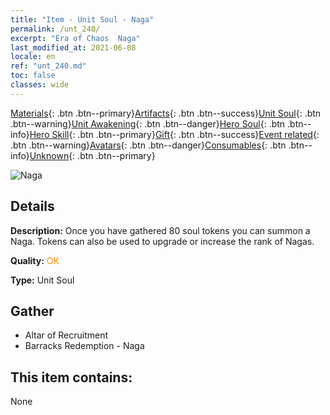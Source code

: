 ```yaml
---
title: "Item - Unit Soul - Naga"
permalink: /unt_240/
excerpt: "Era of Chaos  Naga"
last_modified_at: 2021-06-08
locale: en
ref: "unt_240.md"
toc: false
classes: wide
---
```

 [Materials](/Items/){: .btn .btn--primary}[Artifacts](/Items/Artifacts/){: .btn .btn--success}[Unit Soul](/Items/UnitSoul/){: .btn .btn--warning}[Unit Awakening](/Items/UnitAwakening/){: .btn .btn--danger}[Hero Soul](/Items/HeroSoul/){: .btn .btn--info}[Hero Skill](/Items/HeroSkill/){: .btn .btn--primary}[Gift](/Items/Gift/){: .btn .btn--success}[Event related](/Items/Events/){: .btn .btn--warning}[Avatars](/Items/Avatars/){: .btn .btn--danger}[Consumables](/Items/Consumables/){: .btn .btn--info}[Unknown](/Items/Unknown/){: .btn .btn--primary}

 ![Naga](/images/u/ti_shenv.jpg)

## Details
 **Description:** Once you have gathered 80 soul tokens you can summon a Naga. Tokens can also be used to upgrade or increase the rank of Nagas.

 **Quality:** <span style="color: #FF8C00">OK</span>

 **Type:** Unit Soul

## Gather

*    Altar of Recruitment 
*    Barracks Redemption - Naga 

## This item contains:

  None

